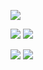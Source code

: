 ![](http://github-profile-summary-cards.vercel.app/api/cards/profile-details?username=Aritra779&theme=ocean_dark)


![](http://github-profile-summary-cards.vercel.app/api/cards/repos-per-language?username=Aritra779&theme=ocean_dark)
![](http://github-profile-summary-cards.vercel.app/api/cards/stats?username=Aritra&theme=ocean_dark)

![](http://github-profile-summary-cards.vercel.app/api/cards/most-commit-language?username=Aritra779&theme=ocean_dark)
![](http://github-profile-summary-cards.vercel.app/api/cards/productive-time?username=Aritra779&theme=ocean_dark&utcOffset=5.5)
